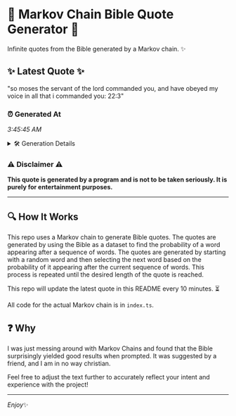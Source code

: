 # 📖 Markov Chain Bible Quote Generator 📖

Infinite quotes from the Bible generated by a Markov chain. ✨

## ✨ Latest Quote ✨
"so moses the servant of the lord commanded you, and have obeyed my voice in all that i commanded you: 22:3"

### ⏰ Generated At
*3:45:45 AM*

<details>
    <summary>🛠️ Generation Details</summary>
    <p>
        <strong>🌱 Seed:</strong> so<br>
        <strong>🔄 Iterations:</strong> 20<br>
        <strong>📜 Context History:</strong><br>[ so ]: moses<br>[ so, moses ]: the<br>[ so, moses, the ]: servant<br>[ so, moses, the, servant ]: of<br>[ so, moses, the, servant, of ]: the<br>[ so, moses, the, servant, of, the ]: lord<br>[ moses, the, servant, of, the, lord ]: commanded<br>[ the, servant, of, the, lord, commanded ]: you,<br>[ servant, of, the, lord, commanded, you, ]: and<br>[ of, the, lord, commanded, you,, and ]: have<br>[ the, lord, commanded, you,, and, have ]: obeyed<br>[ lord, commanded, you,, and, have, obeyed ]: my<br>[ commanded, you,, and, have, obeyed, my ]: voice<br>[ you,, and, have, obeyed, my, voice ]: in<br>[ and, have, obeyed, my, voice, in ]: all<br>[ have, obeyed, my, voice, in, all ]: that<br>[ obeyed, my, voice, in, all, that ]: i<br>[ my, voice, in, all, that, i ]: commanded<br>[ voice, in, all, that, i, commanded ]: you:<br>[ in, all, that, i, commanded, you: ]: 22:3<br>
    </p>
</details>

### ⚠️ Disclaimer ⚠️
**This quote is generated by a program and is not to be taken seriously. It is purely for entertainment purposes.**

---

## 🔍 How It Works

This repo uses a Markov chain to generate Bible quotes. The quotes are generated by using the Bible as a dataset to find the probability of a word appearing after a sequence of words. The quotes are generated by starting with a random word and then selecting the next word based on the probability of it appearing after the current sequence of words. This process is repeated until the desired length of the quote is reached.

This repo will update the latest quote in this README every 10 minutes. ⏳

All code for the actual Markov chain is in `index.ts`.

## ❓ Why

I was just messing around with Markov Chains and found that the Bible surprisingly yielded good results when prompted. 
It was suggested by a friend, and I am in no way christian.

Feel free to adjust the text further to accurately reflect your intent and experience with the project!

---

*Enjoy*✨

